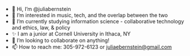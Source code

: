 - 👋 Hi, I’m @juliabernstein
- 👀 I’m interested in music, tech, and the overlap between the two
- 🌱 I’m currently studying information science - collaborative technology and ethics, law, & policy
- ✨ I am a junior at Cornell University in Ithaca, NY
- 💞️ I’m looking to collaborate on anything!
- 📫 How to reach me: 305-972-6123 or juliaebernstein@gmail.com

<!---
juliabernstein/juliabernstein is a ✨ special ✨ repository because its `README.md` (this file) appears on your GitHub profile.
You can click the Preview link to take a look at your changes.
--->
